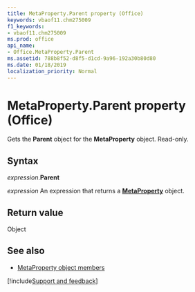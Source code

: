 ```yaml
---
title: MetaProperty.Parent property (Office)
keywords: vbaof11.chm275009
f1_keywords:
- vbaof11.chm275009
ms.prod: office
api_name:
- Office.MetaProperty.Parent
ms.assetid: 788b8f52-d8f5-d1cd-9a96-192a30b80d80
ms.date: 01/18/2019
localization_priority: Normal
---
```



# MetaProperty.Parent property (Office)

Gets the **Parent** object for the **MetaProperty** object. Read-only.


## Syntax

_expression_.**Parent**

_expression_ An expression that returns a **[MetaProperty](Office.MetaProperty.md)** object.


## Return value

Object


## See also

- [MetaProperty object members](overview/Library-Reference/metaproperty-members-office.md)




[!include[Support and feedback](~/includes/feedback-boilerplate.md)]
